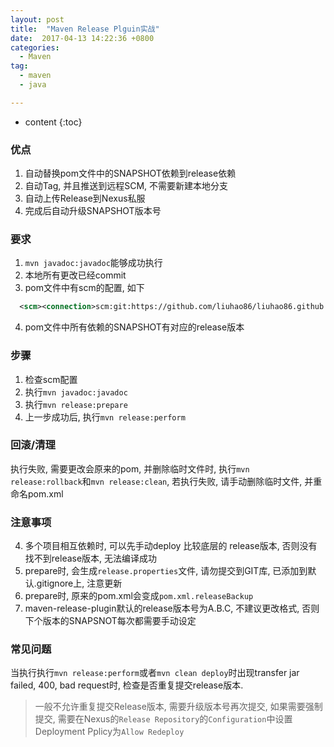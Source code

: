```yaml
---
layout: post
title:  "Maven Release Plguin实战"
date:  2017-04-13 14:22:36 +0800
categories:
  - Maven
tag:
  - maven
  - java

---
```


* content
{:toc}

### 优点
1. 自动替换pom文件中的SNAPSHOT依赖到release依赖
2. 自动Tag, 并且推送到远程SCM, 不需要新建本地分支
3. 自动上传Release到Nexus私服
4. 完成后自动升级SNAPSHOT版本号

### 要求
1. `mvn javadoc:javadoc`能够成功执行
2. 本地所有更改已经commit
3. pom文件中有scm的配置, 如下
``` xml
  <scm><connection>scm:git:https://github.com/liuhao86/liuhao86.github.io.git</connection></scm>
```
4. pom文件中所有依赖的SNAPSHOT有对应的release版本

### 步骤
1. 检查scm配置
2. 执行`mvn javadoc:javadoc`
3. 执行`mvn release:prepare`
4. 上一步成功后, 执行`mvn release:perform`

### 回滚/清理
执行失败, 需要更改会原来的pom, 并删除临时文件时, 执行`mvn release:rollback`和`mvn release:clean`, 若执行失败, 请手动删除临时文件, 并重命名pom.xml

### 注意事项

4. 多个项目相互依赖时, 可以先手动deploy 比较底层的 release版本, 否则没有找不到release版本, 无法编译成功
1. prepare时, 会生成`release.properties`文件, 请勿提交到GIT库, 已添加到默认.gitignore上, 注意更新
2. prepare时, 原来的pom.xml会变成`pom.xml.releaseBackup`
6. maven-release-plugin默认的release版本号为A.B.C, 不建议更改格式, 否则下个版本的SNAPSNOT每次都需要手动设定

### 常见问题
当执行执行`mvn release:perform`或者`mvn clean deploy`时出现transfer jar failed, 400, bad request时, 检查是否重复提交release版本.
> 一般不允许重复提交Release版本, 需要升级版本号再次提交, 如果需要强制提交, 需要在Nexus的`Release Repository`的`Configuration`中设置Deployment Pplicy为`Allow Redeploy`
